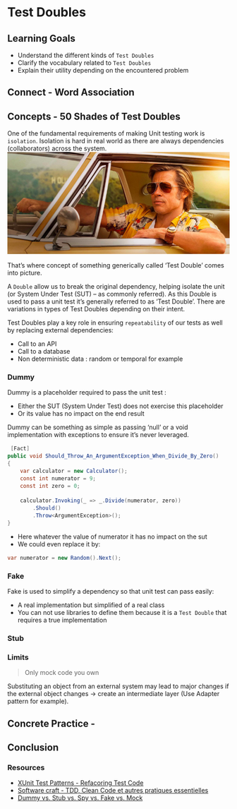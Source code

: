 # Test Doubles
## Learning Goals
- Understand the different kinds of `Test Doubles`
- Clarify the vocabulary related to `Test Doubles`
- Explain their utility depending on the encountered problem

## Connect - Word Association



## Concepts - 50 Shades of Test Doubles
One of the fundamental requirements of making Unit testing work is `isolation`. 
Isolation is hard in real world as there are always dependencies (collaborators) across the system.
![Test Double](img/test-double.jpg)

That’s where concept of something generically called ‘Test Double’ comes into picture.

A `Double` allow us to break the original dependency, helping isolate the unit (or System Under Test (SUT) – as commonly referred). As this Double is used to pass a unit test it’s generally referred to as ‘Test Double’. There are variations in types of Test Doubles depending on their intent.

Test Doubles play a key role in ensuring `repeatability` of our tests as well by replacing external dependencies: 

- Call to an API
- Call to a database
- Non deterministic data : random or temporal for example

### Dummy
Dummy is a placeholder required to pass the unit test :
- Either the SUT (System Under Test) does not exercise this placeholder
- Or its value has no impact on the end result

Dummy can be something as simple as passing ‘null’ or a void implementation with exceptions to ensure it’s never leveraged.

```c#
 [Fact]
public void Should_Throw_An_ArgumentException_When_Divide_By_Zero()
{
    var calculator = new Calculator();
    const int numerator = 9;
    const int zero = 0;

    calculator.Invoking(_ => _.Divide(numerator, zero))
        .Should()
        .Throw<ArgumentException>();
}
```

- Here whatever the value of numerator it has no impact on the sut
- We could even replace it by:
```c#
var numerator = new Random().Next(); 
```

### Fake
Fake is used to simplify a dependency so that unit test can pass easily:
- A real implementation but simplified of a real class
- You can not use libraries to define them because it is a `Test Double` that requires a true implementation

### Stub

### Limits
> Only mock code you own

Substituting an object from an external system may lead to major changes if the external object changes -> create an intermediate layer (Use Adapter pattern for example).

## Concrete Practice - 

## Conclusion

### Resources
- [XUnit Test Patterns - Refacoring Test Code](http://xunitpatterns.com/)
- [Software craft - TDD, Clean Code et autres pratiques essentielles](https://www.dunod.com/sciences-techniques/software-craft-tdd-clean-code-et-autres-pratiques-essentielles)
- [Dummy vs. Stub vs. Spy vs. Fake vs. Mock](https://nirajrules.wordpress.com/2011/08/27/dummy-vs-stub-vs-spy-vs-fake-vs-mock/)